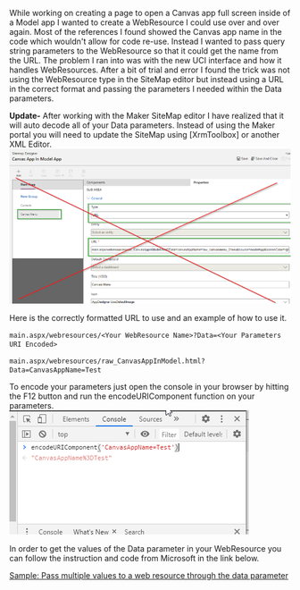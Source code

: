 While working on creating a page to open a Canvas app full screen inside of a Model app I wanted to create a WebResource I could use over and over again.  Most of the references I found showed the Canvas app name in the code which wouldn't allow for code re-use.  Instead I wanted to pass query string parameters to the WebResource so that it could get the name from the URL.  The problem I ran into was with the new UCI interface and how it handles WebResources.  After a bit of trial and error I found the trick was not using the WebResource type in the SiteMap editor but instead using a URL in the correct format and passing the parameters I needed within the Data parameters.

**Update-** After working with the Maker SiteMap editor I have realized that it will auto decode all of your Data parameters.  Instead of using the Maker portal you will need to update the SiteMap using [XrmToolbox] or another XML Editor. 
![Do Not Use Default Sitemap Editor](https://github.com/rwilson504/Blogger/blob/master/PassParametersToWebResourceFromSitemap/addurl.png?raw=true)

Here is the correctly formatted URL to use and an example of how to use it.
```
main.aspx/webresources/<Your WebResource Name>?Data=<Your Parameters URI Encoded>
```

```
main.aspx/webresources/raw_CanvasAppInModel.html?Data=CanvasAppName=Test
```

To encode your parameters just open the console in your browser by hitting the F12 button and run the encodeURIComponent function on your parameters.
![EncodeURI](https://github.com/rwilson504/Blogger/blob/master/PassParametersToWebResourceFromSitemap/encodeuri.png?raw=true)

In order to get the values of the Data parameter in your WebResource you can follow the instruction and code from Microsoft in the link below.

[Sample: Pass multiple values to a web resource through the data parameter](https://docs.microsoft.com/en-us/dynamics365/customerengagement/on-premises/developer/sample-pass-multiple-values-web-resource-through-data-parameter)
<!--stackedit_data:
eyJwcm9wZXJ0aWVzIjoidGl0bGU6IFBhc3MgQ3VzdG9tIFBhcm
FtZXRlcnMgVG8gV2ViUmVzb3VyY2UgRnJvbSBVSUMgU2l0ZU1h
cCBpbiBEeW5hbWljc1xuYXV0aG9yOiBSaWNoYXJkIFdpbHNvbl
xudGFnczogJ3NpdGVtYXAsIGR5bmFtaWNzLCB3ZWJyZXNvdXJj
ZSdcbiIsImhpc3RvcnkiOlsxMDQ3NjkxMzQwLDM2NDkzODE4OC
wtODUxOTA2Njg4LC01NzUxODAzMzAsLTEzNzUzMDE0MDgsNzM3
NTU0NTVdfQ==
-->